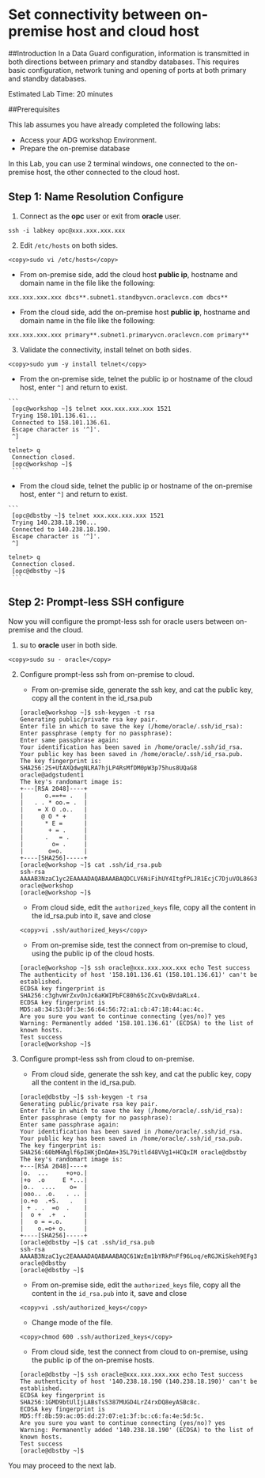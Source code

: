 # Set connectivity between on-premise host and cloud host

##Introduction
In a Data Guard configuration, information is transmitted in both directions between primary and standby databases. This requires basic configuration, network tuning and opening of ports at both primary and standby databases. 

Estimated Lab Time: 20 minutes

##Prerequisites

This lab assumes you have already completed the following labs:

- Access your ADG workshop Environment.
- Prepare the on-premise database

In this Lab, you can use 2 terminal windows, one connected to the on-premise host, the other connected to the cloud host. 

## Step 1: Name Resolution Configure

1. Connect as the **opc** user or exit from **oracle** user.

```
ssh -i labkey opc@xxx.xxx.xxx.xxx
```

2. Edit `/etc/hosts` on both sides.

```
<copy>sudo vi /etc/hosts</copy>
```

   - From on-premise side, add the cloud host **public ip**, hostname and domain name in the file like the following:

   ```
   xxx.xxx.xxx.xxx dbcs**.subnet1.standbyvcn.oraclevcn.com dbcs**
   ```

   - From the cloud side, add the on-premise host **public ip**, hostname and domain name in the file like the following:

   ```
   xxx.xxx.xxx.xxx primary**.subnet1.primaryvcn.oraclevcn.com primary**
   ```

3. Validate the connectivity, install telnet on both sides.

```
<copy>sudo yum -y install telnet</copy>
```

   - From the on-premise side, telnet the public ip or hostname of the cloud host, enter `^]` and return to exist. 

    ```
     [opc@workshop ~]$ telnet xxx.xxx.xxx.xxx 1521
     Trying 158.101.136.61...
     Connected to 158.101.136.61.
     Escape character is '^]'.
     ^]
         
    telnet> q
     Connection closed.
     [opc@workshop ~]$ 
     ```

   - From the cloud side, telnet the public ip or hostname of the on-premise host, enter `^]` and return to exist. 

    ```
     [opc@dbstby ~]$ telnet xxx.xxx.xxx.xxx 1521
     Trying 140.238.18.190...
     Connected to 140.238.18.190.
     Escape character is '^]'.
     ^]
         
    telnet> q
     Connection closed.
     [opc@dbstby ~]$
     ```



## Step 2: Prompt-less SSH configure

Now you will configure the prompt-less ssh for oracle users between on-premise and the cloud.

1. su to **oracle** user in both side.

```
<copy>sudo su - oracle</copy>
```

2. Configure prompt-less ssh from on-premise to cloud.

     - From on-premise side, generate the ssh key, and cat the public key, copy all the content in the id_rsa.pub

     ```
     [oracle@workshop ~]$ ssh-keygen -t rsa
     Generating public/private rsa key pair.
     Enter file in which to save the key (/home/oracle/.ssh/id_rsa): 
     Enter passphrase (empty for no passphrase): 
     Enter same passphrase again: 
     Your identification has been saved in /home/oracle/.ssh/id_rsa.
     Your public key has been saved in /home/oracle/.ssh/id_rsa.pub.
     The key fingerprint is:
     SHA256:2S+UtAXQdwgNLRA7hjLP4RsMfDM0pW3p75hus8UQaG8 oracle@adgstudent1
     The key's randomart image is:
     +---[RSA 2048]----+
     |      o.==+= .   |
     |   . . * oo.= .  |
     |    = X O .o..   |
     |     @ O * +     |
     |      * E =      |
     |       + = .     |
     |      .   = .    |
     |        o= .     |
     |       o=o.      |
     +----[SHA256]-----+
     [oracle@workshop ~]$ cat .ssh/id_rsa.pub
     ssh-rsa AAAAB3NzaC1yc2EAAAADAQABAAABAQDCLV6NiFihUY4ItgfPLJR1EcjC7DjuVOL86G3VperrA8hEKP2uLSh7AEeKm4MZmPPIzO/HlMw3KkhhUZNX/C+b29tQ2l8+fbCzzMGmZSAGmT2vEmot/9lVT714l/rcfWNXv8qcj6x4wHUqygH87XSDcCRaQt7vUcFNITOb/4yGRc9LcSQdlV1Yf1eOfUnkpB1fOoEXFfkAxgd1UeuFS0pIiejutqbPSeppu9X2RrbAmZymAVa7MiNNG2mZHf9tWJrigXsTwmgOgPlsAIcbutoVRGPcP1xc43ut9oUWk8reBEyDj8X2bgeafG+KeXD6YRh53lqIbTNYz+k1sfHwyuUl oracle@workshop
     [oracle@workshop ~]$  
     ```

     - From cloud side, edit the `authorized_keys` file, copy all the content in the id_rsa.pub into it, save and close

     ```
     <copy>vi .ssh/authorized_keys</copy>
     ```

     - From on-premise side, test the connect from on-premise to cloud, using the public ip of the cloud hosts.

     ```
     [oracle@workshop ~]$ ssh oracle@xxx.xxx.xxx.xxx echo Test success
     The authenticity of host '158.101.136.61 (158.101.136.61)' can't be established.
     ECDSA key fingerprint is SHA256:c3ghvWrZxvOnJc6aKWIPbFC80h65cZCxvQxBVdaRLx4.
     ECDSA key fingerprint is MD5:a8:34:53:0f:3e:56:64:56:72:a1:cb:47:18:44:ac:4c.
     Are you sure you want to continue connecting (yes/no)? yes
     Warning: Permanently added '158.101.136.61' (ECDSA) to the list of known hosts.
     Test success
     [oracle@workshop ~]$ 
     ```

3. Configure prompt-less ssh from cloud to on-premise.

     - From cloud side, generate the ssh key, and cat the public key, copy all the content in the id_rsa.pub.

     ```
     [oracle@dbstby ~]$ ssh-keygen -t rsa
     Generating public/private rsa key pair.
     Enter file in which to save the key (/home/oracle/.ssh/id_rsa): 
     Enter passphrase (empty for no passphrase): 
     Enter same passphrase again: 
     Your identification has been saved in /home/oracle/.ssh/id_rsa.
     Your public key has been saved in /home/oracle/.ssh/id_rsa.pub.
     The key fingerprint is:
     SHA256:60bMHAglf6pIHKjDnQAm+35L79itld48VVg1+HCQxIM oracle@dbstby
     The key's randomart image is:
     +---[RSA 2048]----+
     |o.  ...     +o+o.|
     |+o  .o     E *...|
     |o..  ....    o=  |
     |ooo.. .o.   . .. |
     |o.+o  .+S.   .   |
     | + . .  =o  .    |
     |  o +  .+  .     |
     |   o = =.o.      |
     |    o.=o+ o.     |
     +----[SHA256]-----+
     [oracle@dbstby ~]$ cat .ssh/id_rsa.pub
     ssh-rsa AAAAB3NzaC1yc2EAAAADAQABAAABAQC61WzEm1bYRkPnFf96Loq/eRGJKiSkeh9EFg3NzMBUmRq4rSWMsMkIkrLmrJUNF8I5tFMnSV+AQZo5vrtU23NVvxsQHF7rKYiMm9ARkACQmr1th8kefc/sJMn/3hQDm27FB5RLeZzbxyZoJAq7ZtLMfudlogaYxqLZLBnuHT8Oky/5FOa1EUVOaqiKm8f7pPlqnxpf1QdO8lswMvInWh3Zq9newfTmu/qt56shNd462uOyNjjCgRtmxsYXIxFhJecvDnkGJ+Tekq27nozBI+c3GyQS8tsyPnjt3DRg35sXJFWOeEswmxqxAjP0KWDFlSZ3aNm4ESS3ZPaTfSlgx0E1 oracle@dbstby
     [oracle@dbstby ~]$ 
     ```

     - From on-premise side, edit the `authorized_keys` file, copy all the content in the `id_rsa.pub` into it, save and close

     ```
     <copy>vi .ssh/authorized_keys</copy>
     ```

     - Change mode of the file.

     ```
     <copy>chmod 600 .ssh/authorized_keys</copy>
     ```

     - From cloud side, test the connect from cloud to on-premise, using the public ip of the on-premise hosts.

     ```
     [oracle@dbstby ~]$ ssh oracle@xxx.xxx.xxx.xxx echo Test success
     The authenticity of host '140.238.18.190 (140.238.18.190)' can't be established.
     ECDSA key fingerprint is SHA256:1GMD9btUlIjLABsTsS387MUGD4LrZ4rxDQ8eyASBc8c.
     ECDSA key fingerprint is MD5:ff:8b:59:ac:05:dd:27:07:e1:3f:bc:c6:fa:4e:5d:5c.
     Are you sure you want to continue connecting (yes/no)? yes
     Warning: Permanently added '140.238.18.190' (ECDSA) to the list of known hosts.
     Test success
     [oracle@dbstby ~]$ 
     ```



You may proceed to the next lab.